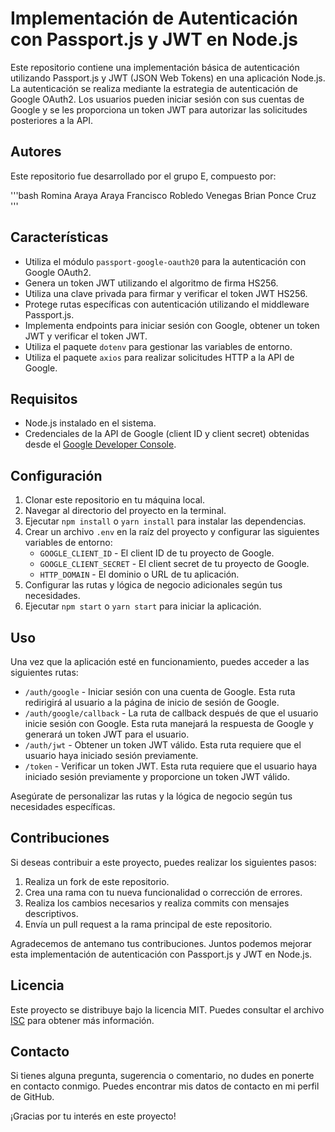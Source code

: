 # Implementación de Autenticación con Passport.js y JWT en Node.js

Este repositorio contiene una implementación básica de autenticación utilizando Passport.js y JWT (JSON Web Tokens) en una aplicación Node.js. La autenticación se realiza mediante la estrategia de autenticación de Google OAuth2. Los usuarios pueden iniciar sesión con sus cuentas de Google y se les proporciona un token JWT para autorizar las solicitudes posteriores a la API.

## Autores

Este repositorio fue desarrollado por el grupo E, compuesto por:

'''bash
Romina Araya Araya
Francisco Robledo Venegas
Brian Ponce Cruz
'''

## Características

- Utiliza el módulo `passport-google-oauth20` para la autenticación con Google OAuth2.
- Genera un token JWT utilizando el algoritmo de firma HS256.
- Utiliza una clave privada  para firmar y verificar el token JWT HS256.
- Protege rutas específicas con autenticación utilizando el middleware Passport.js.
- Implementa endpoints para iniciar sesión con Google, obtener un token JWT y verificar el token JWT.
- Utiliza el paquete `dotenv` para gestionar las variables de entorno.
- Utiliza el paquete `axios` para realizar solicitudes HTTP a la API de Google.

## Requisitos

- Node.js instalado en el sistema.
- Credenciales de la API de Google (client ID y client secret) obtenidas desde el [Google Developer Console](https://console.developers.google.com/).

## Configuración

1. Clonar este repositorio en tu máquina local.
2. Navegar al directorio del proyecto en la terminal.
3. Ejecutar `npm install` o `yarn install` para instalar las dependencias.
4. Crear un archivo `.env` en la raíz del proyecto y configurar las siguientes variables de entorno:
   - `GOOGLE_CLIENT_ID` - El client ID de tu proyecto de Google.
   - `GOOGLE_CLIENT_SECRET` - El client secret de tu proyecto de Google.
   - `HTTP_DOMAIN` - El dominio o URL de tu aplicación.
5. Configurar las rutas y lógica de negocio adicionales según tus necesidades.
6. Ejecutar `npm start` o `yarn start` para iniciar la aplicación.

## Uso

Una vez que la aplicación esté en funcionamiento, puedes acceder a las siguientes rutas:

- `/auth/google` - Iniciar sesión con una cuenta de Google. Esta ruta redirigirá al usuario a la página de inicio de sesión de Google.
- `/auth/google/callback` - La ruta de callback después de que el usuario inicie sesión con Google. Esta ruta manejará la respuesta de Google y generará un token JWT para el usuario.
- `/auth/jwt` - Obtener un token JWT válido. Esta ruta requiere que el usuario haya iniciado sesión previamente.
- `/token` - Verificar un token JWT. Esta ruta requiere que el usuario haya iniciado sesión previamente y proporcione un token JWT válido.

Asegúrate de personalizar las rutas y la lógica de negocio según tus necesidades específicas.

## Contribuciones

Si deseas contribuir a este proyecto, puedes realizar los siguientes pasos:

1. Realiza un fork de este repositorio.
2. Crea una rama con tu nueva funcionalidad o corrección de errores.
3. Realiza los cambios necesarios y realiza commits con mensajes descriptivos.
4. Envía un pull request a la rama principal de este repositorio.

Agradecemos de antemano tus contribuciones. Juntos podemos mejorar esta implementación de autenticación con Passport.js y JWT en Node.js.

## Licencia

Este proyecto se distribuye bajo la licencia MIT. Puedes consultar el archivo [ISC](https://en.wikipedia.org/wiki/ISC_license) para obtener más información.

## Contacto

Si tienes alguna pregunta, sugerencia o comentario, no dudes en ponerte en contacto conmigo. Puedes encontrar mis datos de contacto en mi perfil de GitHub.

¡Gracias por tu interés en este proyecto!
